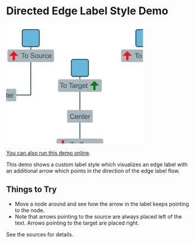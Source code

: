 <!--
 //////////////////////////////////////////////////////////////////////////////
 // @license
 // This file is part of yFiles for HTML.
 // Use is subject to license terms.
 //
 // Copyright (c) by yWorks GmbH, Vor dem Kreuzberg 28,
 // 72070 Tuebingen, Germany. All rights reserved.
 //
 //////////////////////////////////////////////////////////////////////////////
-->
# Directed Edge Label Style Demo

<img src="../../../doc/demo-thumbnails/directed-edge-label-style.webp" alt="demo-thumbnail" height="320"/>

[You can also run this demo online](https://www.yworks.com/demos/style/directed-edge-label/).

This demo shows a custom label style which visualizes an edge label with an additional arrow which points in the direction of the edge label flow.

## Things to Try

- Move a node around and see how the arrow in the label keeps pointing to the node.
- Note that arrows pointing to the source are always placed left of the text. Arrows pointing to the target are placed right.

See the sources for details.
